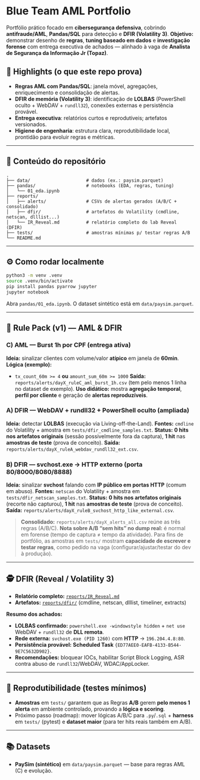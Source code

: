 # Blue Team AML Portfolio

Portfólio prático focado em **cibersegurança defensiva**, cobrindo **antifraude/AML**, **Pandas/SQL** para detecção e **DFIR (Volatility 3)**.
**Objetivo:** demonstrar desenho de **regras**, **tuning baseado em dados** e **investigação forense** com entrega executiva de achados — alinhado à vaga de **Analista de Segurança da Informação Jr (Topaz)**.

## 🔎 Highlights (o que este repo prova)

* **Regras AML com Pandas/SQL**: janela móvel, agregações, enriquecimento e consolidação de alertas.
* **DFIR de memória (Volatility 3)**: identificação de **LOLBAS** (PowerShell oculto + WebDAV + `rundll32`), conexões externas e persistência provável.
* **Entrega executiva**: relatórios curtos e reprodutíveis; artefatos versionados.
* **Higiene de engenharia**: estrutura clara, reprodutibilidade local, prontidão para evoluir regras e métricas.

---

## 🧩 Conteúdo do repositório

```
.
├── data/                     # dados (ex.: paysim.parquet)
├── pandas/                   # notebooks (EDA, regras, tuning)
│   └── 01_eda.ipynb
├── reports/
│   ├── alerts/               # CSVs de alertas gerados (A/B/C + consolidado)
│   ├── dfir/                 # artefatos do Volatility (cmdline, netscan, dlllist...)
│   └── IR_Reveal.md          # relatório completo do lab Reveal (DFIR)
├── tests/                    # amostras mínimas p/ testar regras A/B
└── README.md
```

---

## ⚙️ Como rodar localmente

```bash
python3 -m venv .venv
source .venv/bin/activate
pip install pandas pyarrow jupyter
jupyter notebook
```

Abra `pandas/01_eda.ipynb`. O dataset sintético está em `data/paysim.parquet`.

---

## 🧠 Rule Pack (v1) — AML & DFIR

### C) AML — Burst 1h por CPF (entrega ativa)

**Ideia:** sinalizar clientes com volume/valor **atípico** em janela de **60min**.
**Lógica (exemplo):**

* `tx_count_60m >= 4` **ou** `amount_sum_60m >= 1000`
  **Saída:** `reports/alerts/dayX_ruleC_aml_burst_1h.csv` (tem pelo menos 1 linha no dataset de exemplo).
  **Uso didático:** mostra **agregação temporal**, **perfil por cliente** e geração de **alertas reproduzíveis**.

### A) DFIR — WebDAV + rundll32 + PowerShell oculto (ampliada)

**Ideia:** detectar **LOLBAS** (execução via Living-off-the-Land).
**Fontes:** `cmdline` do Volatility + amostra em `tests/dfir_cmdline_samples.txt`.
**Status:** **0 hits nos artefatos originais** (sessão possivelmente fora da captura), **1 hit** nas **amostras de teste** (prova de conceito).
**Saída:** `reports/alerts/dayX_ruleA_webdav_rundll32_ext.csv`.

### B) DFIR — svchost.exe → HTTP externo (porta 80/8000/8080/8888)

**Ideia:** sinalizar **svchost** falando com **IP público em portas HTTP** (comum em abuso).
**Fontes:** `netscan` do Volatility + amostra em `tests/dfir_netscan_samples.txt`.
**Status:** **0 hits nos artefatos originais** (recorte não capturou), **1 hit** nas **amostras de teste** (prova de conceito).
**Saída:** `reports/alerts/dayX_ruleB_svchost_http_like_external.csv`.

> **Consolidado:** `reports/alerts/dayX_alerts_all.csv` reúne as três regras (A/B/C).
> **Nota sobre A/B “sem hits” no dump real:** é normal em forense (tempo de captura ≠ tempo da atividade). Para fins de portfólio, as amostras em `tests/` mostram **capacidade de escrever e testar regras**, como pedido na vaga (configurar/ajustar/testar do dev à produção).

---

## 🕵️ DFIR (Reveal / Volatility 3)

* **Relatório completo:** [`reports/IR_Reveal.md`](reports/IR_Reveal.md)
* **Artefatos:** [`reports/dfir/`](reports/dfir/) (cmdline, netscan, dlllist, timeliner, extracts)

**Resumo dos achados:**

* **LOLBAS confirmado:** `powershell.exe -windowstyle hidden` + `net use` WebDAV + `rundll32` de **DLL remota**.
* **Rede externa:** `svchost.exe (PID 1260)` com **HTTP** → `196.204.4.8:80`.
* **Persistência provável:** **Scheduled Task** `{ED77AEE0-EAFB-4133-B544-9E7C5632D902}`.
* **Recomendações:** bloquear IOCs, habilitar Script Block Logging, ASR contra abuso de `rundll32`/WebDAV, WDAC/AppLocker.

---

## 🧪 Reprodutibilidade (testes mínimos)

* **Amostras** em `tests/` garantem que as Regras **A/B** gerem **pelo menos 1 alerta** em ambiente controlado, provando a **lógica e scoring**.
* Próximo passo (roadmap): mover lógicas A/B/C para `.py`/`.sql` + **harness** em `tests/` (pytest) e **dataset maior** (para ter hits reais também em A/B).

---


## 📚 Datasets

* **PaySim (sintético)** em `data/paysim.parquet` — base para regras AML (C) e evolução.


